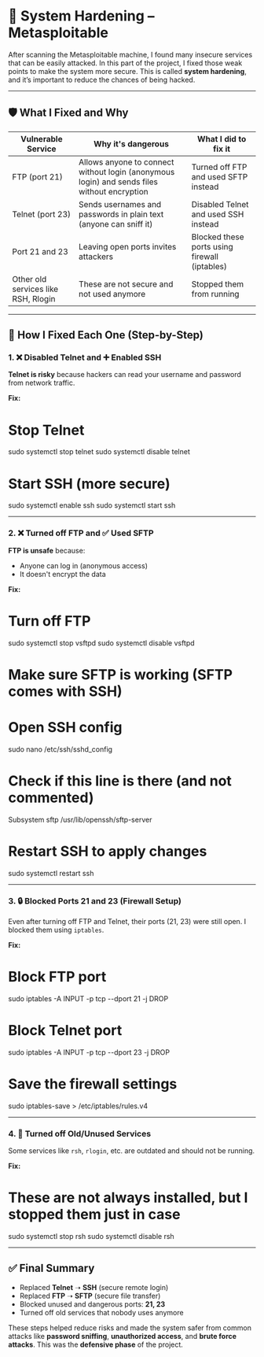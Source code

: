 # 🔐 System Hardening – Metasploitable

After scanning the Metasploitable machine, I found many insecure services that can be easily attacked. In this part of the project, I fixed those weak points to make the system more secure. This is called **system hardening**, and it’s important to reduce the chances of being hacked.

---

## 🛡️ What I Fixed and Why

| Vulnerable Service | Why it's dangerous | What I did to fix it |
|--------------------|--------------------|-----------------------|
| FTP (port 21)      | Allows anyone to connect without login (anonymous login) and sends files without encryption | Turned off FTP and used SFTP instead |
| Telnet (port 23)   | Sends usernames and passwords in plain text (anyone can sniff it) | Disabled Telnet and used SSH instead |
| Port 21 and 23     | Leaving open ports invites attackers | Blocked these ports using firewall (iptables) |
| Other old services like RSH, Rlogin | These are not secure and not used anymore | Stopped them from running |

---

## 🧰 How I Fixed Each One (Step-by-Step)

### 1. ❌ Disabled Telnet and ➕ Enabled SSH

**Telnet is risky** because hackers can read your username and password from network traffic.

**Fix:**
# Stop Telnet
sudo systemctl stop telnet
sudo systemctl disable telnet

# Start SSH (more secure)
sudo systemctl enable ssh
sudo systemctl start ssh


---

### 2. ❌ Turned off FTP and ✅ Used SFTP

**FTP is unsafe** because:

* Anyone can log in (anonymous access)
* It doesn't encrypt the data

**Fix:**

# Turn off FTP
sudo systemctl stop vsftpd
sudo systemctl disable vsftpd

# Make sure SFTP is working (SFTP comes with SSH)
# Open SSH config
sudo nano /etc/ssh/sshd_config

# Check if this line is there (and not commented)
Subsystem sftp /usr/lib/openssh/sftp-server

# Restart SSH to apply changes
sudo systemctl restart ssh

---

### 3. 🔒 Blocked Ports 21 and 23 (Firewall Setup)

Even after turning off FTP and Telnet, their ports (21, 23) were still open. I blocked them using `iptables`.

**Fix:**

# Block FTP port
sudo iptables -A INPUT -p tcp --dport 21 -j DROP

# Block Telnet port
sudo iptables -A INPUT -p tcp --dport 23 -j DROP

# Save the firewall settings
sudo iptables-save > /etc/iptables/rules.v4

---

### 4. 📴 Turned off Old/Unused Services

Some services like `rsh`, `rlogin`, etc. are outdated and should not be running.

**Fix:**

# These are not always installed, but I stopped them just in case
sudo systemctl stop rsh
sudo systemctl disable rsh


---

## ✅ Final Summary

* Replaced **Telnet** ➝ **SSH** (secure remote login)
* Replaced **FTP** ➝ **SFTP** (secure file transfer)
* Blocked unused and dangerous ports: **21, 23**
* Turned off old services that nobody uses anymore

These steps helped reduce risks and made the system safer from common attacks like **password sniffing**, **unauthorized access**, and **brute force attacks**. This was the **defensive phase** of the project.

